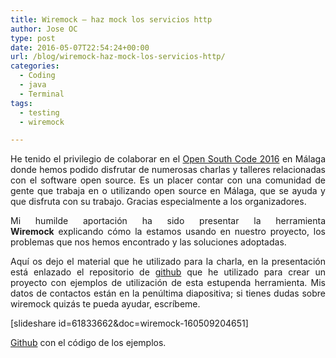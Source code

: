 ```yaml
---
title: Wiremock – haz mock los servicios http
author: Jose OC
type: post
date: 2016-05-07T22:54:24+00:00
url: /blog/wiremock-haz-mock-los-servicios-http/
categories:
  - Coding
  - java
  - Terminal
tags:
  - testing
  - wiremock

---
```

<p style="text-align: justify;">
  He tenido el privilegio de colaborar en el <a href="http://opensouthcode.org/conference/opensouthcode2016" target="_blank">Open South Code 2016</a> en Málaga donde hemos podido disfrutar de numerosas charlas y talleres relacionadas con el software open source. Es un placer contar con una comunidad de gente que trabaja en o utilizando open source en Málaga, que se ayuda y que disfruta con su trabajo. Gracias especialmente a los organizadores.
</p>

<p style="text-align: justify;">
  Mi humilde aportación ha sido presentar la herramienta <strong>Wiremock</strong> explicando cómo la estamos usando en nuestro proyecto, los problemas que nos hemos encontrado y las soluciones adoptadas.
</p>

<p style="text-align: justify;">
  Aquí os dejo el material que he utilizado para la charla, en la presentación está enlazado el repositorio de <a href="https://github.com/jose-oc/learning-wiremock" target="_blank">github</a> que he utilizado para crear un proyecto con ejemplos de utilización de esta estupenda herramienta. Mis datos de contactos están en la penúltima diapositiva; si tienes dudas sobre wiremock quizás te pueda ayudar, escríbeme.
</p>

<p style="text-align: justify;">
  [slideshare id=61833662&doc=wiremock-160509204651]
</p>

<p style="text-align: justify;">
</p>

<p style="text-align: justify;">
  <a href="https://github.com/jose-oc/learning-wiremock">Github</a> con el código de los ejemplos.
</p>